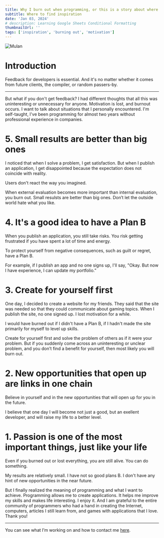 ```yaml
---
title: Why I burn out when programming, or this is a story about where I get my inspiration
subtitle: Where to find inspiration
date: 'Jan 03, 2024'
# description: Learning Google Sheets Conditional Formatting
thumbnailUrl: ''
tags: ['inspiration', 'burning out', 'motivation']
---
```

<base target="_blank">

![Mulan][mulan]

# Introduction

Feedback for developers is essential. And it's no matter whether it comes from future clients, the compiler, or random passers-by.

***

But what if you don't get feedback? 
I had different thoughts that all this was uninteresting or unnecessary for anyone. Motivation is lost, and burnout occurs.
I want to talk about situations that I personally encountered.
I'm self-taught, I've been programming for almost two years without professional experience in companies.

# 5. Small results are better than big ones

I noticed that when I solve a problem, I get satisfaction. But when I publish an application, I get disappointed because the expectation does not coincide with reality.

Users don't react the way you imagined.

When external evaluation becomes more important than internal evaluation, you burn out. Small resulsts are better than big ones. Don’t let the outside world hate what you like.

# 4. It's a good idea to have a Plan B

When you publish an application, you still take risks. You risk getting frustrated if you have spent a lot of time and energy.

To protect yourself from negative consequences, such as guilt or regret, have a Plan B.

For example, if I publish an app and no one signs up, I'll say, "Okay. But now I have experience, I can update my portfolio.”

# 3. Create for yourself first

One day, I decided to create a website for my friends. They said that the site was needed so that they could communicate about gaming topics. When I publish the site, no one signed up. I lost motivation for a while.

I would have burned out if I didn't have a Plan B, if I hadn't made the site primarily for myself to level up skills.

Create for yourself first and solve the problem of others as if it were your problem. But if you suddenly come across an uninteresting or unclear problem, and you don’t find a benefit for yourself, then most likely
you will burn out.

# 2. New opportunities that open up are links in one chain

Believe in yourself and in the new opportunities that will open up for you in the future.

I believe that one day I will become not just a good, but an exellent developer, and will raise my life to a better level.

# 1. Passion is one of the most important things, just like your life

Even if you burned out or lost everything, you are still alive. You can do something.

My results are relatively small. I have not so good plans B. I don't have any hint of new opportunities in the near future.

But I finally realized the meaning of programming and what I want to achieve. Programming allows me to create applications. It helps me improve my skills and makes life interesting. I enjoy it. And I am grateful to the entire community of programmers who had a hand in creating the Internet, computers, articles I still learn from, and games with applications that I love. Thank you!

***

You can see what I’m working on and how to contact me [here](https://seriu.netlify.app).

[mulan]: /images/3/mulan_i_will_make_a_man_out_of_you.png "Mulan"